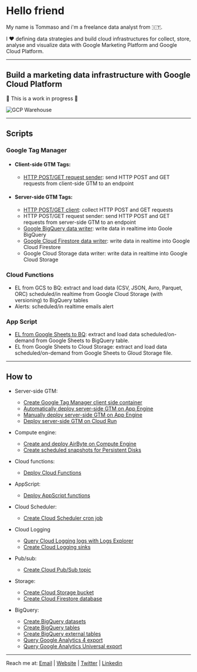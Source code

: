 # Hello friend

My name is Tommaso and i'm a freelance data analyst from 🇮🇹.

I ❤️ defining data strategies and build cloud infrastructures for collect, store, analyse and visualize data with Google Marketing Platform and Google Cloud Platform.

---

## Build a marketing data infrastructure with Google Cloud Platform

🚧 This is a work in progress 🚧

![GCP Warehouse](https://user-images.githubusercontent.com/29273232/162455675-182f614c-20f1-4388-99d5-26a87f92a7c8.png)

---

## Scripts

### Google Tag Manager

- #### Client-side GTM Tags:
  - [HTTP POST/GET request sender](https://github.com/tommasomoretti/cs-http-tag): send HTTP POST and GET requests from client-side GTM to an endpoint

- #### Server-side GTM Tags:
  -  [HTTP POST/GET client](https://github.com/tommasomoretti/ss-http-client-tag): collect HTTP POST and GET requests
  -  HTTP POST/GET request sender: send HTTP POST and GET requests from server-side GTM to an endpoint
  -  [Google BigQuery data writer](https://github.com/tommasomoretti/ss-bq-tag): write data in realtime into Goole BigQuery
  -  [Google Cloud Firestore data writer](https://github.com/tommasomoretti/ss-fs-tag): write data in realtime into Google Cloud Firestore
  -  Google Cloud Storage data writer: write data in realtime into Google Cloud Storage

### Cloud Functions
  - EL from GCS to BQ: extract and load data (CSV, JSON, Avro, Parquet, ORC) scheduled/in realtime from Google Cloud Storage (with versioning) to BigQuery tables
  - Alerts: scheduled/in realtime emails alert

### App Script
  - [EL from Google Sheets to BQ](https://techandeco.medium.com/apps-script-tutorial-upload-to-a-database-sheets-bigquery-2fee3724f3ca): extract and load data scheduled/on-demand from Google Sheets to BigQuery table.
  - EL from Google Sheets to Cloud Storage: extract and load data scheduled/on-demand from Google Sheets to Gloud Storage file.

---

## How to
- Server-side GTM:
  - [Create Google Tag Manager client side container](https://developers.google.com/tag-platform/tag-manager/web) 
  - [Automatically deploy server-side GTM on App Engine](https://developers.google.com/tag-platform/tag-manager/server-side)
  - [Manually deploy server-side GTM on App Engine](https://www.simoahava.com/analytics/provision-server-side-tagging-application-manually/)
  - [Deploy server-side GTM on Cloud Run](https://code.markedmondson.me/gtm-serverside-cloudrun/)
- Compute engine:
  - [Create and deploy AirByte on Compute Engine](https://docs.airbyte.com/deploying-airbyte/on-gcp-compute-engine)
  - [Create scheduled snapshots for Persistent Disks](https://cloud.google.com/compute/docs/disks/scheduled-snapshots)

- Cloud functions:
  - [Deploy Cloud Functions](https://cloud.google.com/functions/docs/deploying)

- AppScript:
  - [Deploy AppScript functions](https://www.benlcollins.com/apps-script/google-apps-script-beginner-guide/)
 
- Cloud Scheduler:
  - [Create Cloud Scheduler cron job](https://cloud.google.com/scheduler/docs/creating)

- Cloud Logging
  - [Query Cloud Logging logs with Logs Explorer](https://cloud.google.com/logging/docs/view/logs-explorer-interface) 
  - [Create Cloud Logging sinks](https://cloud.google.com/logging/docs/export/configure_export_v2)

- Pub/sub:
  - [Create Cloud Pub/Sub topic]()

- Storage:
  - [Create Cloud Storage bucket](https://cloud.google.com/storage/docs/creating-buckets)
  - [Create Cloud Firestore database]()

- BigQuery:
  - [Create BigQuery datasets](https://cloud.google.com/bigquery/docs/datasets)
  - [Create BigQuery tables](https://cloud.google.com/bigquery/docs/tables)
  - [Create BigQuery external tables](https://cloud.google.com/bigquery/external-data-sources)
  - [Query Google Analytics 4 export](https://www.ga4bigquery.com/tag/ga4-dimensions-metrics/)
  - [Query Google Analytics Universal export](https://www.ga4bigquery.com/tag/ua-dimensions-metrics/)

---

Reach me at: [Email](mailto:hello@tommasomoretti.com) | [Website](https://tommasomoretti.com/) | [Twitter](https://twitter.com/tommoretti88) | [Linkedin](https://www.linkedin.com/in/tommasomoretti/)
